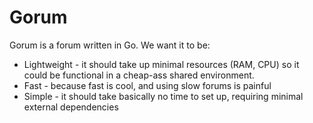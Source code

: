 # Gorum

Gorum is a forum written in Go. We want it to be:

* Lightweight - it should take up minimal resources (RAM, CPU) so it could be functional in a cheap-ass shared environment.
* Fast - because fast is cool, and using slow forums is painful
* Simple - it should take basically no time to set up, requiring minimal external dependencies

